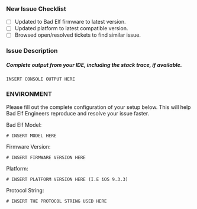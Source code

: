 ### New Issue Checklist

- [ ] Updated to Bad Elf firmware to latest version.
- [ ] Updated platform to latest compatible version.
- [ ] Browsed open/resolved tickets to find similar issue.

### Issue Description

##### Complete output from your IDE, including the stack trace, if available.

```
INSERT CONSOLE OUTPUT HERE
```

### ENVIRONMENT
Please fill out the complete configuration of your setup below. This will help Bad Elf Engineers reproduce and resolve your issue faster.

Bad Elf Model:
```
# INSERT MODEL HERE
```
Firmware Version:
```
# INSERT FIRMWARE VERSION HERE
```
Platform:
```
# INSERT PLATFORM VERSION HERE (I.E iOS 9.3.3)
```
Protocol String:
```
# INSERT THE PROTOCOL STRING USED HERE
```